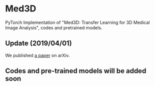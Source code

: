 # Med3D
PyTorch Implementation of "Med3D: Transfer Learning for 3D Medical Image Analysis", codes and pretrained models.

## Update (2019/04/01)
We published [a paper](https://arxiv.org/abs/1904.00625) on arXiv.  

## Codes and pre-trained models will be added soon


